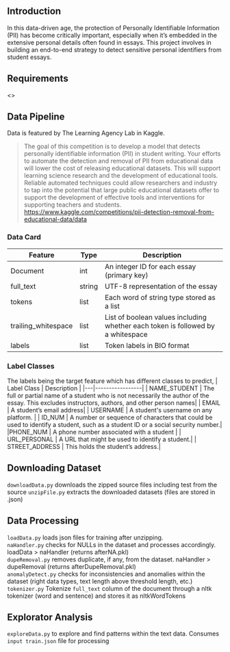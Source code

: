 ## Introduction
In this data-driven age, the protection of Personally Identifiable Information (PII) has become critically important, especially when it’s 
embedded in the extensive personal details often found in essays.  This project involves in building an end-to-end strategy to detect sensitive personal identifiers from student essays.

## Requirements
<>

## Data Pipeline
Data is featured by The Learning Agency Lab in Kaggle.
> The goal of this competition is to develop a model that detects personally identifiable information (PII) in student writing. Your efforts to automate the detection and removal of PII from educational data will lower the cost of releasing educational datasets. This will support learning science research and the development of educational tools. Reliable automated techniques could allow researchers and industry to tap into the potential that large public educational datasets offer to support the development of effective tools and interventions for supporting teachers and students.
https://www.kaggle.com/competitions/pii-detection-removal-from-educational-data/data

### Data Card
| Feature | Type | Description |
|----------------|------|-----------------|
| Document | int  | An integer ID for each essay (primary key) |
| full_text | string  | UTF-8 representation of the essay  |
| tokens | list  | Each word of string type stored as a list  |
| trailing_whitespace | list | List of boolean values including whether each token is followed by a whitespace |
| labels | list | Token labels in BIO format |

### Label Classes
The labels being the target feature which has different classes to predict,
| Label Class | Description |
|---|-----------------|
| NAME_STUDENT | The full or partial name of a student who is not necessarily the author of the essay. This excludes instructors, authors, and other person names|
| EMAIL | A student’s email address|
| USERNAME | A student's username on any platform. |
| ID_NUM | A number or sequence of characters that could be used to identify a student, such as a student ID or a social security number.|
|PHONE_NUM | A phone number associated with a student |
| URL_PERSONAL | A URL that might be used to identify a student.|
| STREET_ADDRESS | This holds the student’s address.|

## Downloading Dataset
`downloadData.py` downloads the zipped source files including test from the source
`unzipFile.py` extracts the downloaded datasets (files are stored in .json)

## Data Processing
`loadData.py` loads json files for training after unzipping. <br />
`naHandler.py` checks for NULLs in the dataset and processes accordingly. loadData > naHandler (returns afterNA.pkl) <br />
`dupeRemoval.py` removes duplicate, if any, from the dataset. naHandler > dupeRemoval (returns afterDupeRemoval.pkl) <br />
`anomalyDetect.py` checks for inconsistencies and anomalies within the dataset (right data types, text length above threshold length, etc.) <br />
`tokenizer.py` Tokenize `full_text` column of the document through a nltk tokenizer (word and sentence) and stores it as nltkWordTokens <br />

## Explorator Analysis
`exploreData.py` to explore and find patterns within the text data. Consumes `input train.json` file for processing <br />
